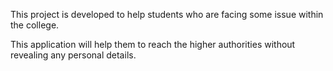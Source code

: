 This project is developed to help students who are facing some issue within the college. 

This application will help them to reach the higher authorities without revealing any personal details. 



